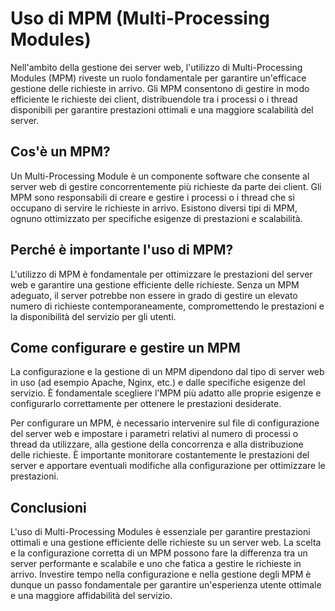 # Uso di MPM (Multi-Processing Modules)

Nell'ambito della gestione dei server web, l'utilizzo di Multi-Processing Modules (MPM) riveste un ruolo fondamentale per garantire un'efficace gestione delle richieste in arrivo. Gli MPM consentono di gestire in modo efficiente le richieste dei client, distribuendole tra i processi o i thread disponibili per garantire prestazioni ottimali e una maggiore scalabilità del server.

## Cos'è un MPM?

Un Multi-Processing Module è un componente software che consente al server web di gestire concorrentemente più richieste da parte dei client. Gli MPM sono responsabili di creare e gestire i processi o i thread che si occupano di servire le richieste in arrivo. Esistono diversi tipi di MPM, ognuno ottimizzato per specifiche esigenze di prestazioni e scalabilità.

## Perché è importante l'uso di MPM?

L'utilizzo di MPM è fondamentale per ottimizzare le prestazioni del server web e garantire una gestione efficiente delle richieste. Senza un MPM adeguato, il server potrebbe non essere in grado di gestire un elevato numero di richieste contemporaneamente, compromettendo le prestazioni e la disponibilità del servizio per gli utenti.

## Come configurare e gestire un MPM

La configurazione e la gestione di un MPM dipendono dal tipo di server web in uso (ad esempio Apache, Nginx, etc.) e dalle specifiche esigenze del servizio. È fondamentale scegliere l'MPM più adatto alle proprie esigenze e configurarlo correttamente per ottenere le prestazioni desiderate.

Per configurare un MPM, è necessario intervenire sul file di configurazione del server web e impostare i parametri relativi al numero di processi o thread da utilizzare, alla gestione della concorrenza e alla distribuzione delle richieste. È importante monitorare costantemente le prestazioni del server e apportare eventuali modifiche alla configurazione per ottimizzare le prestazioni.

## Conclusioni

L'uso di Multi-Processing Modules è essenziale per garantire prestazioni ottimali e una gestione efficiente delle richieste su un server web. La scelta e la configurazione corretta di un MPM possono fare la differenza tra un server performante e scalabile e uno che fatica a gestire le richieste in arrivo. Investire tempo nella configurazione e nella gestione degli MPM è dunque un passo fondamentale per garantire un'esperienza utente ottimale e una maggiore affidabilità del servizio.